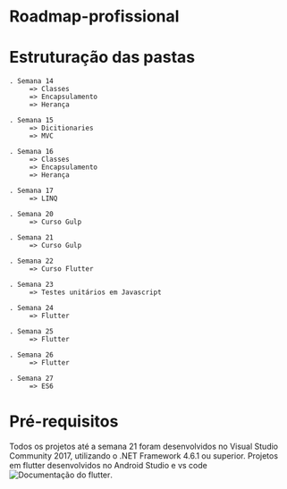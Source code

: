 ﻿# Roadmap-profissional
 
# Estruturação das pastas
 	. Semana 14
	     => Classes		  
	     => Encapsulamento
	     => Herança	

	. Semana 15
	     => Dicitionaries
	     => MVC

	. Semana 16
	     => Classes		  
	     => Encapsulamento
	     => Herança

	. Semana 17
	     => LINQ
	     
	. Semana 20
	     => Curso Gulp 

	. Semana 21
	     => Curso Gulp

	. Semana 22
	     => Curso Flutter

	. Semana 23
	     => Testes unitários em Javascript
        
	. Semana 24
	     => Flutter

	. Semana 25
	     => Flutter

 	. Semana 26
	     => Flutter
	     
	. Semana 27
	     => ES6

# Pré-requisitos
 Todos os projetos até a semana 21 foram desenvolvidos no Visual Studio Community 2017, utilizando o .NET Framework 4.6.1 ou superior.
 Projetos em flutter desenvolvidos no Android Studio e vs code ![Documentação do flutter](https://flutter.dev/).

